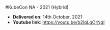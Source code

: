 #KubeCon NA - 2021 (Hybrid)

- **Delivered on**: 14th October, 2021
- **Youtube link**: https://youtu.be/b2lqLgOrNgI

